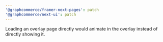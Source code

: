 ```yaml
---
'@graphcommerce/framer-next-pages': patch
'@graphcommerce/next-ui': patch
---
```


Loading an overlay page directly would animate in the overlay instead of directly showing it.
